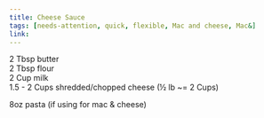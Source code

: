 ```yaml
---
title: Cheese Sauce
tags: [needs-attention, quick, flexible, Mac and cheese, Mac&]
link: 
---
```

2 Tbsp butter  
2 Tbsp flour  
2 Cup milk  
1.5 \- 2 Cups shredded/chopped cheese (½ lb \~= 2 Cups)

8oz pasta (if using for mac & cheese)  

